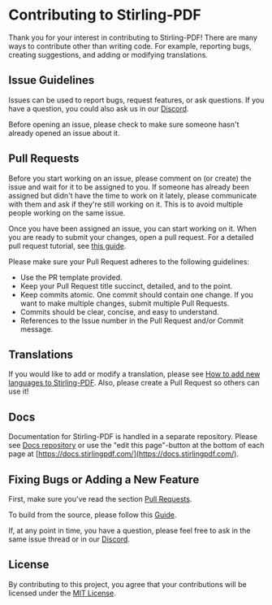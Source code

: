 # Contributing to Stirling-PDF

Thank you for your interest in contributing to Stirling-PDF! There are many ways to contribute other than writing code. For example, reporting bugs, creating suggestions, and adding or modifying translations.

## Issue Guidelines

Issues can be used to report bugs, request features, or ask questions. If you have a question, you could also ask us in our [Discord](https://discord.gg/FJUSXUSYec).

Before opening an issue, please check to make sure someone hasn't already opened an issue about it.

## Pull Requests

Before you start working on an issue, please comment on (or create) the issue and wait for it to be assigned to you. If someone has already been assigned but didn't have the time to work on it lately, please communicate with them and ask if they're still working on it. This is to avoid multiple people working on the same issue.

Once you have been assigned an issue, you can start working on it. When you are ready to submit your changes, open a pull request.
For a detailed pull request tutorial, see [this guide](https://www.digitalocean.com/community/tutorials/how-to-create-a-pull-request-on-github).

Please make sure your Pull Request adheres to the following guidelines:

- Use the PR template provided.
- Keep your Pull Request title succinct, detailed, and to the point.
- Keep commits atomic. One commit should contain one change. If you want to make multiple changes, submit multiple Pull Requests.
- Commits should be clear, concise, and easy to understand.
- References to the Issue number in the Pull Request and/or Commit message.

## Translations

If you would like to add or modify a translation, please see [How to add new languages to Stirling-PDF](HowToAddNewLanguage.md). Also, please create a Pull Request so others can use it!

## Docs

Documentation for Stirling-PDF is handled in a separate repository. Please see [Docs repository](https://github.com/Stirling-Tools/Stirling-Tools.github.io) or use the "edit this page"-button at the bottom of each page at [https://docs.stirlingpdf.com/](https://docs.stirlingpdf.com/).

## Fixing Bugs or Adding a New Feature

First, make sure you've read the section [Pull Requests](#pull-requests).

To build from the source, please follow this [Guide](LocalRunGuide.md).

If, at any point in time, you have a question, please feel free to ask in the same issue thread or in our [Discord](https://discord.gg/FJUSXUSYec).

## License

By contributing to this project, you agree that your contributions will be licensed under the [MIT License](LICENSE).
